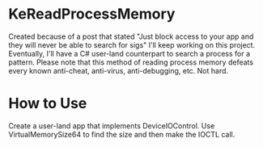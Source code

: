 # KeReadProcessMemory
Created because of a post that stated "Just block access to your app and they will never be able to search for sigs"
I'll keep working on this project. Eventually, I'll have a C# user-land counterpart to search a process for a pattern. Please note that this method of reading process memory defeats every known anti-cheat, anti-virus, anti-debugging, etc. Not hard.

# How to Use
Create a user-land app that implements DeviceIOControl. Use VirtualMemorySize64 to find the size and then make the IOCTL call.
